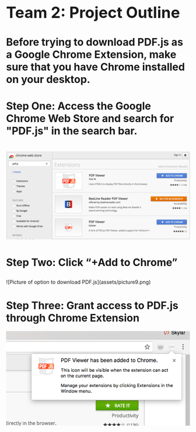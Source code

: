 <b>
<h1 style="font-size:300%;">
Team 2: Project Outline
</h1>
</b>
<h1>
Before trying to download PDF.js as a Google Chrome Extension, make sure that you have Chrome installed on your desktop. 
</h1>
<h1>
Step One: Access the Google Chrome Web Store and search for "PDF.js" in the search bar. 
</h1>
<h1>

![This is what your screen should look like after you have searched "PDF.js"](assets/picture2.png)

</h1>
<h1>

Step Two: Click “+Add to Chrome”

</h1>
![Picture of option to download PDF.js](assets/picture9.png) 

<h1>
Step Three: Grant access to PDF.js through Chrome Extension
</h1>

![This can be found within Downloads](assets/picture6.png)



